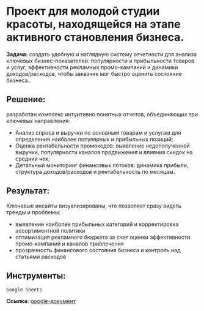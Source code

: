 # Проект для молодой студии красоты, находящейся на этапе активного становления бизнеса.  

**Задача:** создать удобную и наглядную систему отчетности для анализа ключевых бизнес-показателей: популярности и прибыльности товаров и услуг, эффективности рекламных промо-кампаний и динамики доходов/расходов, чтобы заказчик мог быстро оценить состояние бизнеса..

## Решение:
разработан комплекс интуитивно понятных отчетов, объединяющих три ключевых направления:
* Анализ спроса и выручки по основным товарам и услугам для определения наиболее популярных и прибыльных позиций;
* Оценка рентабельности промокодов: выявление недополученной выручки, популярности каналов продвижения и влияния скидок на средний чек;
* Детальный мониторинг финансовых потоков: динамика прибыли, структура доходов/расходов и рентабельность по месяцам.

## Результат:
Ключевые инсайты визуализированы, что позволяет сразу видеть тренды и проблемы:
* выявление наиболее прибыльных категорий и корректировка ассортиментной политики
* оптимизация рекламного бюджета за счет оценки эффективности промо-кампаний и каналов привлечения
* прозрачность финансового состояния бизнеса и контроль над статьями расходов

## Инструменты:
`Google Sheets`  

**Ссылка:** [google-документ](https://docs.google.com/spreadsheets/d/1kkKLqIO4mEiM8T6WTZ-Fkc5ksNmO6Pr_uyy9f6vjUyc/edit?usp=drive_link)

